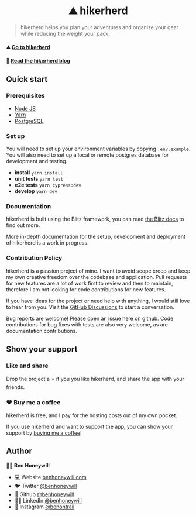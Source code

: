 <h1 align="center">⛰️ hikerherd</h1>

> hikerherd helps you plan your adventures and organize your gear while reducing the weight your pack.

#### ⛰️ [Go to hikerherd](https://www.hikerherd.com)

#### 📖 [Read the hikerherd blog](https://blog.hikerherd.com)

## Quick start

### Prerequisites

- [Node JS](https://docs.npmjs.com/downloading-and-installing-node-js-and-npm)
- [Yarn](https://classic.yarnpkg.com/lang/en/docs/install/#mac-stable)
- [PostgreSQL](https://www.postgresql.org/)

### Set up

You will need to set up your environment variables by copying `.env.example`. You will also need to set up a local or remote postgres database for development and testing.

- **install** `yarn install`
- **unit tests** `yarn test`
- **e2e tests** `yarn cypress:dev`
- **develop** `yarn dev`

### Documentation

hikerherd is built using the Blitz framework, you can read [the Blitz docs](https://blitzjs.com/docs) to find out more.

More in-depth documentation for the setup, development and deployment of hikerherd is a work in progress.

### Contribution Policy

hikerherd is a passion project of mine. I want to avoid scope creep and keep my own creative freedom over the codebase and application. Pull requests for new features are a lot of work first to review and then to maintain, therefore I am not looking for code contributions for new features.

If you have ideas for the project or need help with anything, I would still love to hear from you. Visit the [GitHub Discussions](https://github.com/benhoneywill/hikerherd/discussions) to start a conversation.

Bug reports are welcome! Please [open an issue](https://github.com/benhoneywill/hikerherd/issues/new/choose) here on github. Code contributions for bug fixes with tests are also very welcome, as are documentation contributions.

## Show your support

### Like and share

Drop the project a ⭐️ if you you like hikerherd, and share the app with your friends.

### ❤️ Buy me a coffee

hikerherd is free, and I pay for the hosting costs out of my own pocket.

If you use hikerherd and want to support the app, you can show your support by [buying me a coffee](https://ko-fi.com/benontrail)!

## Author

**🧑‍💻 Ben Honeywill**

- 💻 Website [benhoneywill.com](https://benhoneywill.com)
- 🐦 Twitter [@benhoneywill](https://twitter.com/benhoneywill)
- 🐙 Github [@benhoneywill](https://github.com/benhoneywill)
- 🧑‍🎓 LinkedIn [@benhoneywill](https://linkedin.com/in/benhoneywill)
- 📸 Instagram [@benontrail](https://instagram.com/benontrail)
